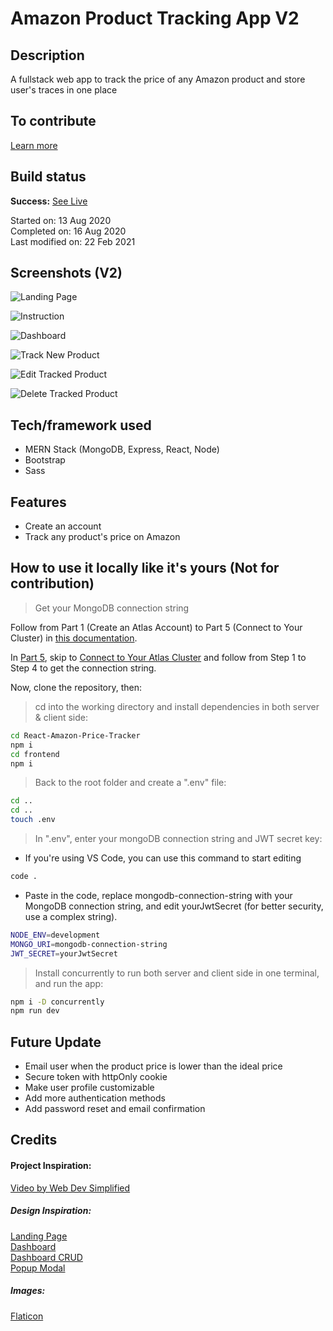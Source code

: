 # Amazon Product Tracking App V2

## Description

A fullstack web app to track the price of any Amazon product and store user's traces in one place<br>

## To contribute

[Learn more](https://github.com/yewyewXD/React-Amazon-Price-Tracker/blob/master/CONTRIBUTING.md)

## Build status

**Success:** [See Live](https://trackerbase.herokuapp.com/)

Started on: 13 Aug 2020 <br>
Completed on: 16 Aug 2020 <br>
Last modified on: 22 Feb 2021 <br>

## Screenshots (V2)

![Landing Page](https://github.com/yewyewXD/React-Amazon-Price-Tracker/blob/master/readme-images/landingPage.JPG?raw=true "Landing Page")

![Instruction](https://github.com/yewyewXD/React-Amazon-Price-Tracker/blob/master/readme-images/instruction.JPG?raw=true "Instruction")

![Dashboard](https://github.com/yewyewXD/React-Amazon-Price-Tracker/blob/master/readme-images/dashboard.JPG?raw=true "Dashboard")

![Track New Product](https://github.com/yewyewXD/React-Amazon-Price-Tracker/blob/master/readme-images/dashboardAddNew.JPG?raw=true "Track New Product")

![Edit Tracked Product](https://github.com/yewyewXD/React-Amazon-Price-Tracker/blob/master/readme-images/dashboardEdit.JPG?raw=true "Edit Tracked Product")

![Delete Tracked Product](https://github.com/yewyewXD/React-Amazon-Price-Tracker/blob/master/readme-images/dashboardDelete.JPG?raw=true "Delete Tracked Product")

## Tech/framework used

- MERN Stack (MongoDB, Express, React, Node)
- Bootstrap
- Sass

## Features

- Create an account
- Track any product's price on Amazon

## How to use it locally like it's yours (Not for contribution)

> Get your MongoDB connection string

Follow from Part 1 (Create an Atlas Account) to Part 5 (Connect to Your Cluster) in [this documentation](https://docs.atlas.mongodb.com/getting-started/). <br>

In [Part 5](https://docs.atlas.mongodb.com/tutorial/connect-to-your-cluster/), skip to [Connect to Your Atlas Cluster](https://docs.atlas.mongodb.com/tutorial/connect-to-your-cluster/#connect-to-your-atlas-cluster) and follow from Step 1 to Step 4 to get the connection string. <br>

Now, clone the repository, then:

> cd into the working directory and install dependencies in both server & client side:

```bash
cd React-Amazon-Price-Tracker
npm i
cd frontend
npm i
```

> Back to the root folder and create a ".env" file:

```bash
cd ..
cd ..
touch .env
```

> In ".env", enter your mongoDB connection string and JWT secret key:

- If you're using VS Code, you can use this command to start editing

```bash
code .
```

- Paste in the code, replace mongodb-connection-string with your MongoDB connection string, and edit yourJwtSecret (for better security, use a complex string).

```bash
NODE_ENV=development
MONGO_URI=mongodb-connection-string
JWT_SECRET=yourJwtSecret
```

> Install concurrently to run both server and client side in one terminal, and run the app:

```bash
npm i -D concurrently
npm run dev
```

## Future Update

- Email user when the product price is lower than the ideal price
- Secure token with httpOnly cookie
- Make user profile customizable
- Add more authentication methods
- Add password reset and email confirmation

## Credits

#### Project Inspiration:

[Video by Web Dev Simplified](https://www.youtube.com/watch?v=H5ObmDUjKV4&ab_channel=WebDevSimplified)

##### Design Inspiration:

[Landing Page](https://html.crumina.net/html-utouch/index.html) <br>
[Dashboard](https://dribbble.com/shots/3699047-dashX-Income) <br>
[Dashboard CRUD](https://dribbble.com/shots/8491396-Frappe-Accounting-Customers)<br>
[Popup Modal](https://dribbble.com/shots/8491396-Frappe-Accounting-Customers)<br>

##### Images:

[Flaticon](https://www.flaticon.com/home)
